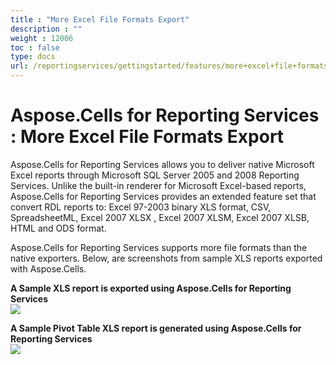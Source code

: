 ```yaml
---
title : "More Excel File Formats Export" 
description : "" 
weight : 12006 
toc : false
type: docs
url: /reportingservices/gettingstarted/features/more+excel+file+formats+export/
---
```


# Aspose.Cells for Reporting Services : More Excel File Formats Export


Aspose.Cells for Reporting Services allows you to deliver native Microsoft Excel reports through Microsoft SQL Server 2005 and 2008 Reporting Services. Unlike the built-in renderer for Microsoft Excel-based reports, Aspose.Cells for Reporting Services provides an extended feature set that convert RDL reports to: Excel 97-2003 binary XLS format, CSV, SpreadsheetML, Excel 2007 XLSX , Excel 2007 XLSM, Excel 2007 XLSB, HTML and ODS format.  

Aspose.Cells for Reporting Services supports more file formats than the native exporters. Below, are screenshots from sample XLS reports exported with Aspose.Cells.

**A Sample XLS report is exported using Aspose.Cells for Reporting Services**  
![](https://docs2.aspose.com/cells/reportingservices/attachments/6094896/6193557.png)

**A Sample Pivot Table XLS report is generated using Aspose.Cells for Reporting Services**  
![](https://docs2.aspose.com/cells/reportingservices/attachments/6094896/6193556.png)

